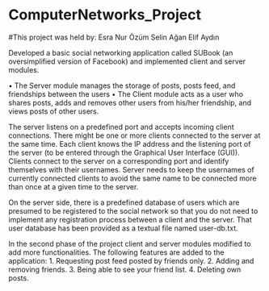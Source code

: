 # ComputerNetworks_Project
#This project was held by:
    Esra Nur Özüm
    Selin Ağan
    Elif Aydın

Developed a basic social networking application called SUBook (an oversimplified version of Facebook) and implemented client and server modules. 

•	The Server module manages the storage of posts, posts feed, and friendships between the users
•	The Client module acts as a user who shares posts, adds and removes other users from his/her friendship, and views posts of other users.

The server listens on a predefined port and accepts incoming client connections. There might be one or more clients connected to the server at the same time. Each client knows the IP address and the listening port of the server (to be entered through the Graphical User Interface (GUI)). Clients connect to the server on a corresponding port and identify themselves with their usernames. Server needs to keep the usernames of currently connected clients to avoid the same name to be connected more than once at a given time to the server.

On the server side, there is a predefined database of users which are presumed to be registered to the social network so that you do not need to implement any registration process between a client and the server. That user database has been provided as a textual file named user-db.txt. 

In the second phase of the project client and server modules modified to add more functionalities.
The following features are added to the application:
    1. Requesting post feed posted by friends only.
    2. Adding and removing friends.
    3. Being able to see your friend list.
    4. Deleting own posts.


